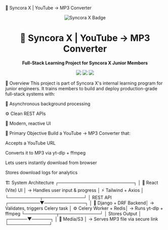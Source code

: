 🧠 Syncora X | YouTube → MP3 Converter
<div align="center"> <img src="https://img.shields.io/badge/Syncora%20X-Innovation%20In%20Code-4B9CD3?style=for-the-badge&logo=github" alt="Syncora X Badge" /> <h1>🧠 Syncora X | YouTube → MP3 Converter</h1> <p><strong>Full-Stack Learning Project for Syncora X Junior Members</strong></p> <p> <img src="https://img.shields.io/badge/React-Vite%20%2B%20Tailwind-blue?style=flat-square&logo=react" /> <img src="https://img.shields.io/badge/Django-REST%20%2B%20Celery%20%2B%20Redis-green?style=flat-square&logo=django" /> <img src="https://img.shields.io/badge/Deployment-Render%20%2F%20Vercel-black?style=flat-square&logo=vercel" /> </p> </div>
📘 Overview
This project is part of Syncora X's internal learning program for junior engineers.
It trains members to build and deploy production-grade full-stack systems with:

🧩 Asynchronous background processing

⚙️ Clean REST APIs

💅 Modern, reactive UI

🎯 Primary Objective
Build a YouTube → MP3 Converter that:

Accepts a YouTube URL

Converts it to MP3 via yt-dlp + ffmpeg

Lets users instantly download from browser

Stores download logs for analytics

🏗️ System Architecture
┌────────────────────────┐
│ 🎨 React (Vite) UI    │ → Handles user input & progress
│ ⚡ Tailwind + Axios    │
└──────────┬─────────────┘
           │ REST API
┌──────────▼─────────────┐
│ 🧠 Django + DRF Backend│ → Validates, triggers Celery task
│ ⚙️ Celery Worker + Redis│ → Runs yt-dlp + ffmpeg
└──────────┬─────────────┘
           │
      Stores Output
           │
    ┌──────▼──────┐
    │ 💾 Media/S3 │ → Serves MP3 file via secure link
    └─────────────┘
